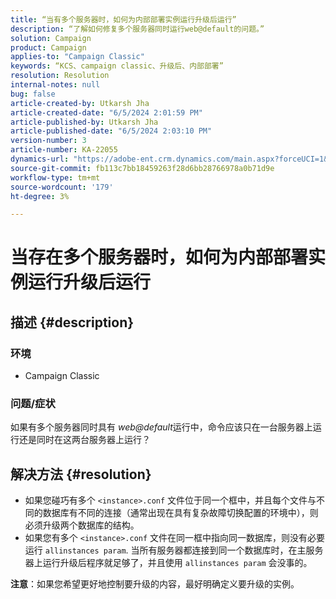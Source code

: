 ```yaml
---
title: “当有多个服务器时，如何为内部部署实例运行升级后运行”
description: “了解如何修复多个服务器同时运行web@default的问题。”
solution: Campaign
product: Campaign
applies-to: "Campaign Classic"
keywords: “KCS、campaign classic、升级后、内部部署”
resolution: Resolution
internal-notes: null
bug: false
article-created-by: Utkarsh Jha
article-created-date: "6/5/2024 2:01:59 PM"
article-published-by: Utkarsh Jha
article-published-date: "6/5/2024 2:03:10 PM"
version-number: 3
article-number: KA-22055
dynamics-url: "https://adobe-ent.crm.dynamics.com/main.aspx?forceUCI=1&pagetype=entityrecord&etn=knowledgearticle&id=2767462c-4423-ef11-840a-000d3a37eaf2"
source-git-commit: fb113c7bb18459263f28d6bb28766978a0b71d9e
workflow-type: tm+mt
source-wordcount: '179'
ht-degree: 3%

---
```


# 当存在多个服务器时，如何为内部部署实例运行升级后运行

## 描述 {#description}


### <b>环境</b>

- Campaign Classic




### <b>问题/症状</b>

如果有多个服务器同时具有 *web@default*&#x200B;运行中，命令应该只在一台服务器上运行还是同时在这两台服务器上运行？


## 解决方法 {#resolution}


- 如果您碰巧有多个 `<instance>.conf` 文件位于同一个框中，并且每个文件与不同的数据库有不同的连接（通常出现在具有复杂故障切换配置的环境中），则必须升级两个数据库的结构。
- 如果您有多个 `<instance>.conf` 文件在同一框中指向同一数据库，则没有必要运行 `allinstances param`. 当所有服务器都连接到同一个数据库时，在主服务器上运行升级后程序就足够了，并且使用 `allinstances param` 会没事的。




<b>注意</b>：如果您希望更好地控制要升级的内容，最好明确定义要升级的实例。

